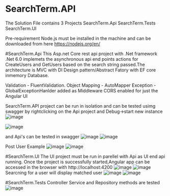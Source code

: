 # SearchTerm.API

The Solution File contains 3 Projects
SearchTerm.Api
SearchTerm.Tests
SearchTerm.UI

Pre-requirement
Node.js must be installed in the machine and can be downloaded from here https://nodejs.org/en/

#SearchTerm.Api
This Asp.net Core rest api project with .Net framework .Net 6.0 implemets the asynchronous api end points actions for CreateUsers and GetUsers based on the search string passed.The architecture is MVC with DI Design pattern/Abstract Fatory with EF core inmemory Database.

Validation - FluentValidation.
Object Mapping - AutoMapper
Exception - GlobalExceptionHanlder added as Middleware
CORS enabled for just the Angular UI

SearchTerm.API project can be run in isolation and can be tested usimg swagger by rightclicking on the Api project and Debug->start new instance
![image](https://user-images.githubusercontent.com/100000716/220478535-c340b492-6f0f-4055-8bb3-9372f3c0e28a.png)

![image](https://user-images.githubusercontent.com/100000716/220478412-19c3d53c-5adf-4c0a-a8c5-cc13632715bf.png)

and Api's can be tested in swagger
![image](https://user-images.githubusercontent.com/100000716/220478675-0ac89f89-ff22-41a8-8375-12c102b324f4.png)
![image](https://user-images.githubusercontent.com/100000716/220478701-c07f4d53-2796-4107-a27b-899255ddd8db.png)

Post User Example
![image](https://user-images.githubusercontent.com/100000716/220478948-18b226c4-5396-4509-871c-a05a429d4ecb.png)
![image](https://user-images.githubusercontent.com/100000716/220478979-7e021cbe-d595-48a7-9a19-c45dfc1af6c6.png)

#SearchTerm.UI
The UI project must be run in parellel with Api as UI end api running.
Once tbe project is successfully started,Angular app can be accessed in the browser with  http://localhost:4200
![image](https://user-images.githubusercontent.com/100000716/220479502-824be00c-30b7-40ba-99b3-91b1b486a960.png)
![image](https://user-images.githubusercontent.com/100000716/220479592-8e0f699e-cfdc-4f25-8b81-4a3e1c4702fb.png)
Searcning for a user will display matched user
![image](https://user-images.githubusercontent.com/100000716/220479701-a3d561df-1d3b-49d7-96fd-9317bd69ddce.png)
![image](https://user-images.githubusercontent.com/100000716/220480859-22729809-0401-4605-91d8-640592b91559.png)

#SearchTerm.Tests
Controller
Service and Repository methods are tested
![image](https://user-images.githubusercontent.com/100000716/220480991-39f5a0c5-1d9f-4f4a-af37-bb87f2b7540c.png)


